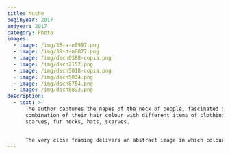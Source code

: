 ```yaml
---
title: Nuche
beginyear: 2017
endyear: 2017
category: Photo
images:
  - image: /img/38-a-n9997.png
  - image: /img/38-d-n8877.png
  - image: /img/dscn0388-copia.png
  - image: /img/dscn2152.png
  - image: /img/dscn5018-copia.png
  - image: /img/dscn5034.png
  - image: /img/dscn8754.png
  - image: /img/dscn8893.png
description:
  - text: >-
      The author captures the napes of the neck of people, fascinated by the
      combination of their hair colour with different items of clothing:
      scarves, fur necks, hats, scarves.


      The very close framing delivers an abstract image in which colour predominates over form.
---
```

